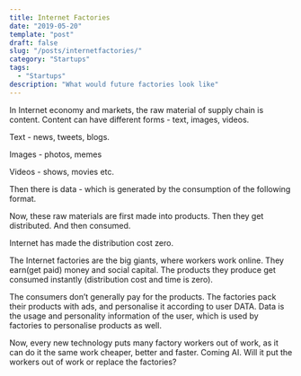 ```yaml
---
title: Internet Factories
date: "2019-05-20"
template: "post"
draft: false
slug: "/posts/internetfactories/"
category: "Startups"
tags:
  - "Startups"
description: "What would future factories look like"
---
```


In Internet economy and markets, the raw material of supply chain is content. Content can have different forms - text, images, videos.

Text - news, tweets, blogs.

Images - photos, memes

Videos - shows, movies etc.

Then there is data - which is generated by the consumption of the following format.

Now, these raw materials are first made into products. Then they get distributed. And then consumed.

Internet has made the distribution cost zero.

The Internet factories are the big giants, where workers work online. They earn(get paid) money and social capital. The products they produce get consumed instantly (distribution cost and time is zero).

The consumers don’t generally pay for the products. The factories pack their products with ads, and personalise it according to user DATA. Data is the usage and personality information of the user, which is used by factories to personalise products as well.

Now, every new technology puts many factory workers out of work, as it can do it the same work cheaper, better and faster. Coming AI. Will it put the workers out of work or replace the factories?